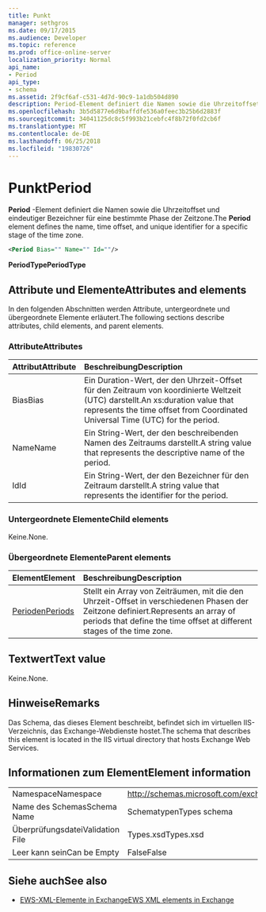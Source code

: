 ```yaml
---
title: Punkt
manager: sethgros
ms.date: 09/17/2015
ms.audience: Developer
ms.topic: reference
ms.prod: office-online-server
localization_priority: Normal
api_name:
- Period
api_type:
- schema
ms.assetid: 2f9cf6af-c531-4d7d-90c9-1a1db504d890
description: Period-Element definiert die Namen sowie die Uhrzeitoffset und eindeutiger Bezeichner für eine bestimmte Phase der Zeitzone.
ms.openlocfilehash: 3b5d5877e6d9baffdfe536a0feec3b25b6d2883f
ms.sourcegitcommit: 34041125dc8c5f993b21cebfc4f8b72f0fd2cb6f
ms.translationtype: MT
ms.contentlocale: de-DE
ms.lasthandoff: 06/25/2018
ms.locfileid: "19830726"
---
```

# <a name="period"></a><span data-ttu-id="aee93-103">Punkt</span><span class="sxs-lookup"><span data-stu-id="aee93-103">Period</span></span>

<span data-ttu-id="aee93-104">**Period** -Element definiert die Namen sowie die Uhrzeitoffset und eindeutiger Bezeichner für eine bestimmte Phase der Zeitzone.</span><span class="sxs-lookup"><span data-stu-id="aee93-104">The **Period** element defines the name, time offset, and unique identifier for a specific stage of the time zone.</span></span> 
  
```xml
<Period Bias="" Name="" Id=""/>
```

 <span data-ttu-id="aee93-105">**PeriodType**</span><span class="sxs-lookup"><span data-stu-id="aee93-105">**PeriodType**</span></span>
## <a name="attributes-and-elements"></a><span data-ttu-id="aee93-106">Attribute und Elemente</span><span class="sxs-lookup"><span data-stu-id="aee93-106">Attributes and elements</span></span>

<span data-ttu-id="aee93-107">In den folgenden Abschnitten werden Attribute, untergeordnete und übergeordnete Elemente erläutert.</span><span class="sxs-lookup"><span data-stu-id="aee93-107">The following sections describe attributes, child elements, and parent elements.</span></span>
  
### <a name="attributes"></a><span data-ttu-id="aee93-108">Attribute</span><span class="sxs-lookup"><span data-stu-id="aee93-108">Attributes</span></span>

|<span data-ttu-id="aee93-109">**Attribut**</span><span class="sxs-lookup"><span data-stu-id="aee93-109">**Attribute**</span></span>|<span data-ttu-id="aee93-110">**Beschreibung**</span><span class="sxs-lookup"><span data-stu-id="aee93-110">**Description**</span></span>|
|:-----|:-----|
|<span data-ttu-id="aee93-111">Bias</span><span class="sxs-lookup"><span data-stu-id="aee93-111">Bias</span></span>  <br/> |<span data-ttu-id="aee93-112">Ein Duration-Wert, der den Uhrzeit-Offset für den Zeitraum von koordinierte Weltzeit (UTC) darstellt.</span><span class="sxs-lookup"><span data-stu-id="aee93-112">An xs:duration value that represents the time offset from Coordinated Universal Time (UTC) for the period.</span></span>  <br/> |
|<span data-ttu-id="aee93-113">Name</span><span class="sxs-lookup"><span data-stu-id="aee93-113">Name</span></span>  <br/> |<span data-ttu-id="aee93-114">Ein String-Wert, der den beschreibenden Namen des Zeitraums darstellt.</span><span class="sxs-lookup"><span data-stu-id="aee93-114">A string value that represents the descriptive name of the period.</span></span>  <br/> |
|<span data-ttu-id="aee93-115">Id</span><span class="sxs-lookup"><span data-stu-id="aee93-115">Id</span></span>  <br/> |<span data-ttu-id="aee93-116">Ein String-Wert, der den Bezeichner für den Zeitraum darstellt.</span><span class="sxs-lookup"><span data-stu-id="aee93-116">A string value that represents the identifier for the period.</span></span>  <br/> |
   
### <a name="child-elements"></a><span data-ttu-id="aee93-117">Untergeordnete Elemente</span><span class="sxs-lookup"><span data-stu-id="aee93-117">Child elements</span></span>

<span data-ttu-id="aee93-118">Keine.</span><span class="sxs-lookup"><span data-stu-id="aee93-118">None.</span></span>
  
### <a name="parent-elements"></a><span data-ttu-id="aee93-119">Übergeordnete Elemente</span><span class="sxs-lookup"><span data-stu-id="aee93-119">Parent elements</span></span>

|<span data-ttu-id="aee93-120">**Element**</span><span class="sxs-lookup"><span data-stu-id="aee93-120">**Element**</span></span>|<span data-ttu-id="aee93-121">**Beschreibung**</span><span class="sxs-lookup"><span data-stu-id="aee93-121">**Description**</span></span>|
|:-----|:-----|
|[<span data-ttu-id="aee93-122">Perioden</span><span class="sxs-lookup"><span data-stu-id="aee93-122">Periods</span></span>](periods.md) <br/> |<span data-ttu-id="aee93-123">Stellt ein Array von Zeiträumen, mit die den Uhrzeit-Offset in verschiedenen Phasen der Zeitzone definiert.</span><span class="sxs-lookup"><span data-stu-id="aee93-123">Represents an array of periods that define the time offset at different stages of the time zone.</span></span>  <br/> |
   
## <a name="text-value"></a><span data-ttu-id="aee93-124">Textwert</span><span class="sxs-lookup"><span data-stu-id="aee93-124">Text value</span></span>

<span data-ttu-id="aee93-125">Keine.</span><span class="sxs-lookup"><span data-stu-id="aee93-125">None.</span></span>
  
## <a name="remarks"></a><span data-ttu-id="aee93-126">Hinweise</span><span class="sxs-lookup"><span data-stu-id="aee93-126">Remarks</span></span>

<span data-ttu-id="aee93-127">Das Schema, das dieses Element beschreibt, befindet sich im virtuellen IIS-Verzeichnis, das Exchange-Webdienste hostet.</span><span class="sxs-lookup"><span data-stu-id="aee93-127">The schema that describes this element is located in the IIS virtual directory that hosts Exchange Web Services.</span></span>
  
## <a name="element-information"></a><span data-ttu-id="aee93-128">Informationen zum Element</span><span class="sxs-lookup"><span data-stu-id="aee93-128">Element information</span></span>

|||
|:-----|:-----|
|<span data-ttu-id="aee93-129">Namespace</span><span class="sxs-lookup"><span data-stu-id="aee93-129">Namespace</span></span>  <br/> |http://schemas.microsoft.com/exchange/services/2006/types  <br/> |
|<span data-ttu-id="aee93-130">Name des Schemas</span><span class="sxs-lookup"><span data-stu-id="aee93-130">Schema Name</span></span>  <br/> |<span data-ttu-id="aee93-131">Schematypen</span><span class="sxs-lookup"><span data-stu-id="aee93-131">Types schema</span></span>  <br/> |
|<span data-ttu-id="aee93-132">Überprüfungsdatei</span><span class="sxs-lookup"><span data-stu-id="aee93-132">Validation File</span></span>  <br/> |<span data-ttu-id="aee93-133">Types.xsd</span><span class="sxs-lookup"><span data-stu-id="aee93-133">Types.xsd</span></span>  <br/> |
|<span data-ttu-id="aee93-134">Leer kann sein</span><span class="sxs-lookup"><span data-stu-id="aee93-134">Can be Empty</span></span>  <br/> |<span data-ttu-id="aee93-135">False</span><span class="sxs-lookup"><span data-stu-id="aee93-135">False</span></span>  <br/> |
   
## <a name="see-also"></a><span data-ttu-id="aee93-136">Siehe auch</span><span class="sxs-lookup"><span data-stu-id="aee93-136">See also</span></span>



- [<span data-ttu-id="aee93-137">EWS-XML-Elemente in Exchange</span><span class="sxs-lookup"><span data-stu-id="aee93-137">EWS XML elements in Exchange</span></span>](ews-xml-elements-in-exchange.md)

